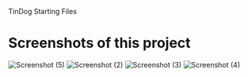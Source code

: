 TinDog Starting Files

# Screenshots of this project
![Screenshot (5)](https://user-images.githubusercontent.com/70520088/176474565-61ac2221-3064-4f4b-ac3d-4a7cd8f96cd8.png)
![Screenshot (2)](https://user-images.githubusercontent.com/70520088/176474650-a27845f0-cf48-4306-adbb-4d671f16e875.png)
![Screenshot (3)](https://user-images.githubusercontent.com/70520088/176474673-61b14f25-88c1-4b60-b46c-cced66fa58d7.png)
![Screenshot (4)](https://user-images.githubusercontent.com/70520088/176474702-61850cf1-e667-485f-b364-dbd44ea0c1d3.png)
